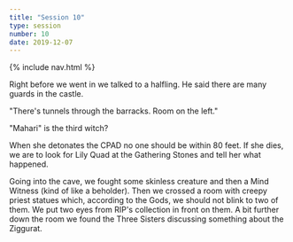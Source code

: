 ```yaml
---
title: "Session 10"
type: session
number: 10
date: 2019-12-07
---
```


{% include nav.html %}

Right before we went in we talked to a halfling. He said there are many guards in the castle.

"There's tunnels through the barracks. Room on the left."

"Mahari" is the third witch?

When she detonates the CPAD no one should be within 80 feet. If she dies, we are to look for Lily Quad at the Gathering Stones and tell her what happened.

Going into the cave, we fought some skinless creature and then a Mind Witness (kind of like a beholder). Then we crossed a room with creepy priest statues which, according to the Gods, we should not blink to two of them. We put two eyes from RIP's collection in front on them. A bit further down the room we found the Three Sisters discussing something about the Ziggurat.